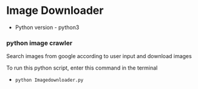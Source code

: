 # Image Downloader

* Python version - python3

### python image crawler

Search images from google according to user input and download images

To run this python script, enter this command in the terminal
- `python Imagedownloader.py`

